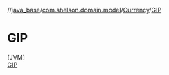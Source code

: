 //[java_base](../../../../index.md)/[com.shelson.domain.model](../../index.md)/[Currency](../index.md)/[GIP](index.md)

# GIP

[JVM]\
[GIP](index.md)
